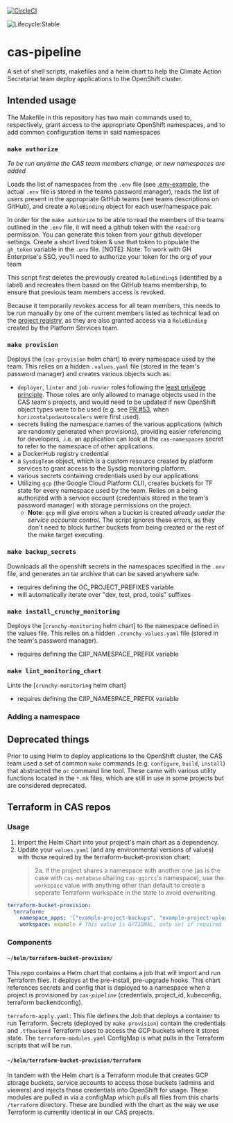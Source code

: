[![CircleCI](https://circleci.com/gh/bcgov/cas-pipeline/tree/master.svg?style=svg)](https://circleci.com/gh/bcgov/cas-pipeline/tree/master)

![Lifecycle:Stable](https://img.shields.io/badge/Lifecycle-Stable-97ca00)

# cas-pipeline

A set of shell scripts, makefiles and a helm chart to help the Climate Action Secretariat team deploy applications to the OpenShift cluster.

## Intended usage

The Makefile in this repository has two main commands used to, respectively, grant access to the appropriate OpenShift namespaces, and to add common configuration items in said namespaces

### `make authorize`

_To be run anytime the CAS team members change, or new namespaces are added_

Loads the list of namespaces from the `.env` file (see [.env-example](), the actual `.env` file is stored in the teams password manager), reads the list of users present in the appropriate GitHub teams (see teams descriptions on GitHub), and create a `RoleBinding` object for each user/namespace pair.

In order for the `make authorize` to be able to read the members of the teams outlined in the `.env` file, it will need a github token with the `read:org` permission. You can generate this token from your github developer settings. Create a short lived token & use that token to populate the `gh_token` variable in the `.env` file.
[NOTE]: Note: To work with GH Enterprise's SSO, you'll need to authorize your token for the org of your team

This script first deletes the previously created `RoleBinding`s (identified by a label) and recreates them based on the GitHub teams membership, to ensure that previous team members access is revoked.

Because it temporarily revokes access for all team members, this needs to be run manually by one of the current members listed as technical lead on the [project registry](https://registry.developer.gov.bc.ca/), as they are also granted access via a `RoleBinding` created by the Platform Services team.

### `make provision`

Deploys the [`cas-provision` helm chart] to every namespace used by the team. This relies on a hidden `.values.yaml` file (stored in the team's password manager) and creates various objects such as:

- `deployer`, `linter` and `job-runner` roles following the [least privilege principle]. Those roles are only allowed to manage objects used in the CAS team's projects, and would need to be updated if new OpenShift object types were to be used (e.g. see [PR #53](https://github.com/bcgov/cas-pipeline/pull/53), when `horizontalpodautoscalers` were first used).
- secrets listing the namespace names of the various applications (which are randomly generated when provisions), providing easier referencing for developers, .i.e. an application can look at the `cas-namespaces` secret to refer to the namespace of other applications.
- a DockerHub registry credential
- a `SysdigTeam` object, which is a custom resource created by platform services to grant access to the Sysdig monitoring platform.
- various secrets containing credentials used by our applications
- Utilizing `gcp` (the Google Cloud Platform CLI), creates buckets for TF state for every namespace used by the team. Relies on a being authorized with a service account (credentials stored in the team's password manager) with storage permissions on the project.
  - **Note**: `gcp` will give errors when a bucket is created _already under the service accounts control_. The script ignores these errors, as they don't need to block further buckets from being created or the rest of the make target executing.

### `make backup_secrets`

Downloads all the openshift secrets in the namespaces specified in the `.env` file, and generates an tar archive that can be saved anywhere safe.
- requires defining the OC_PROJECT_PREFIXES variable
- will automatically iterate over "dev, test, prod, tools" suffixes

### `make install_crunchy_monitoring`

Deploys the [`crunchy-monitoring` helm chart] to the namespace defined in the values file. This relies on a hidden `.crunchy-values.yaml` file (stored in the team's password manager).

- requires defining the CIIP_NAMESPACE_PREFIX variable

### `make lint_monitoring_chart`

Lints the [`crunchy-monitoring` helm chart]

- requires defining the CIIP_NAMESPACE_PREFIX variable

### Adding a namespace

## Deprecated things

Prior to using Helm to deploy applications to the OpenShift cluster, the CAS team used a set of common `make` commands (e.g. `configure`, `build`, `install`) that abstracted the `oc` command line tool. These came with various utility functions located in the `*.mk` files, which are still in use in some projects but are considered deprecated.

[least privilege principle]: https://csrc.nist.gov/glossary/term/least-privilege

## Terraform in CAS repos

### Usage

1. Import the Helm Chart into your project's main chart as a dependency.
2. Update your `values.yaml` (and any environmental versions of values) with those required by the terraform-bucket-provision chart:
   > 2a. If the project shares a namespace with another one (as is the case with `cas-metabase` sharing `cas-ggircs`'s namespace), use the `workspace` value with anything other than default to create a seperate Terraform workspace in the state to avoid overwriting.

```yaml
terraform-bucket-provision:
  terraform:
    namespace_apps: '["example-project-backups", "example-project-uploads"]'
    workspace: example # This value is OPTIONAL, only set if required
```

### Components

#### `~/helm/terraform-bucket-provision/`

This repo contains a Helm chart that contains a job that will import and run Terraform files. It deploys at the pre-install, pre-upgrade hooks. This chart references secrets and config that is deployed to a namespace when a project is provisioned by _`cas-pipeline`_ (credentials, project_id, kubeconfig, terraform backendconfig).

`terraform-apply.yaml`: This file defines the Job that deploys a container to run Terraform. Secrets (deployed by `make provision`) contain the credentials and `.tfbackend` Terraform uses to access the GCP buckets where it stores state. The `terraform-modules.yaml` ConfigMap is what pulls in the Terraform scripts that will be run.

#### `~/helm/terraform-bucket-provision/terraform`

In tandem with the Helm chart is a Terraform module that creates GCP storage buckets, service accounts to access those buckets (admins and viewers) and injects those credentials into OpenShift for usage. These modules are pulled in via a configMap which pulls all files from this charts `/terraform` directory. These are bundled with the chart as the way we use Terraform is currently identical in our CAS projects.
